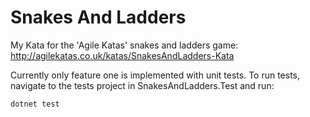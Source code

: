 # Snakes And Ladders

My Kata for the 'Agile Katas' snakes and ladders game:
http://agilekatas.co.uk/katas/SnakesAndLadders-Kata

Currently only feature one is implemented with unit tests. To run tests, navigate to the tests project in SnakesAndLadders.Test and run:

```bash
dotnet test
```